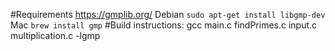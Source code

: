 #Requirements
https://gmplib.org/
Debian
`sudo apt-get install libgmp-dev`
Mac
`brew install gmp`
#Build instructions:
gcc main.c findPrimes.c input.c multiplication.c -lgmp
